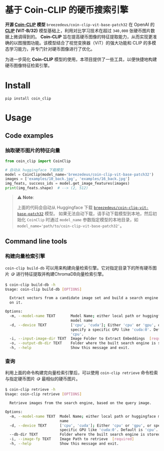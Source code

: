 # 基于 Coin-CLIP 的硬币搜索引擎
**开源 [Coin-CLIP](https://huggingface.co/breezedeus/coin-clip-vit-base-patch32) 模型** `breezedeus/coin-clip-vit-base-patch32` 
在 OpenAI 的 **[CLIP](https://huggingface.co/openai/clip-vit-base-patch32) (ViT-B/32)** 模型基础上，利用对比学习技术在超过 `340,000` 张硬币图片数据上微调得到的。
**Coin-CLIP** 旨在提高硬币图像的特征提取能力，从而实现更准确的以图搜图功能。该模型结合了视觉变换器（ViT）的强大功能和 CLIP 的多模态学习能力，并专门针对硬币图像进行了优化。

为进一步简化 **Coin-CLIP** 模型的使用，本项目提供了一些工具，以便快捷地构建硬币图像特征检索引擎。

# Install

```
pip install coin_clip
```

# Usage
## Code examples

### 抽取硬币图片的特征向量

```python
from coin_clip import CoinClip

# 自动从 huggingface 下载模型
model = CoinClip(model_name='breezedeus/coin-clip-vit-base-patch32')
images = ['examples/10_back.jpg', 'examples/16_back.jpg']
img_feats, success_ids = model.get_image_features(images)
print(img_feats.shape)  # --> (2, 512)
```

> ⚠️ **Note**:
> 
> 上面的代码会自动从 Huggingface 下载 [`breezedeus/coin-clip-vit-base-patch32`](https://huggingface.co/breezedeus/coin-clip-vit-base-patch32) 模型。
如果无法自动下载，请手动下载模型到本地，然后初始化 `CoinClip` 时通过 `model_name` 参数指定模型的本地目录，如 `model_name='path/to/coin-clip-vit-base-patch32'`。

## Command line tools

### 构建向量检索引擎

`coin-clip build-db` 可以用来构建向量检索引擎。它对指定目录下的所有硬币图片 🪙 进行特征提取并构建ChromaDB向量检索引擎。

```bash
$ coin-clip build-db -h
Usage: coin-clip build-db [OPTIONS]

  Extract vectors from a candidate image set and build a search engine based
  on it.

Options:
  -m, --model-name TEXT       Model Name; either local path or huggingface
                              model name
  -d, --device TEXT           ['cpu', 'cuda']; Either 'cpu' or 'gpu', or
                              specify a specific GPU like 'cuda:0'. Default is
                              'cpu'.
  -i, --input-image-dir TEXT  Image Folder to Extract Embeddings  [required]
  -o, --output-db-dir TEXT    Folder where the built search engine is stored.
  -h, --help                  Show this message and exit.
  ```

### 查询

利用上面的命令构建完向量检索引擎后，可以使用 `coin-clip retrieve` 命令检索与指定硬币图片 🪙 最相似的硬币图片。

```bash
$ coin-clip retrieve -h
Usage: coin-clip retrieve [OPTIONS]

  Retrieve images from the search engine, based on the query image.

Options:
  -m, --model-name TEXT  Model Name; either local path or huggingface model
                         name
  -d, --device TEXT      ['cpu', 'cuda']; Either 'cpu' or 'gpu', or specify a
                         specific GPU like 'cuda:0'. Default is 'cpu'.
  --db-dir TEXT          Folder where the built search engine is stored.
  -i, --image-fp TEXT    Image Path to retrieve  [required]
  -h, --help             Show this message and exit.
```